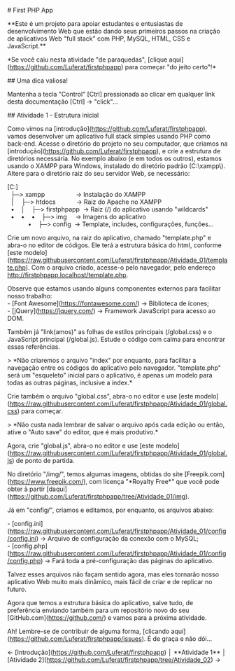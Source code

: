 \# First PHP App

\*\*Este é um projeto para apoiar estudantes e entusiastas de desenvolvimento Web que estão dando seus primeiros passos na criação de aplicativos Web "full stack" com PHP, MySQL, HTML, CSS e JavaScript.\*\*

\*Se você caiu nesta atividade "de paraquedas", \[clique aqui\](https://github.com/Luferat/firstphpapp) para começar "do jeito certo"!\*

\## Uma dica valiosa!

Mantenha a tecla "Control" \[Ctrl\] pressionada ao clicar em qualquer link desta documentação \[Ctrl\] → "click"...

\## Atividade 1 - Estrutura inicial

Como vimos na \[introdução\](https://github.com/Luferat/firstphpapp), vamos desenvolver um aplicativo full stack simples usando PHP como back-end. Acesse o diretório do projeto no seu computador, que criamos na \[introdução\](https://github.com/Luferat/firstphpapp), e crie a estrutura de diretórios necessária. No exemplo abaixo (e em todos os outros), estamos usando o XAMPP para Windows, instalado do diretório padrão (C:\\xampp\\). Altere para o diretório raiz do seu servidor Web, se necessário:

\[C:\]  
  ├─> xampp                  → Instalação do XAMPP  
  │    ├─> htdocs            → Raiz do Apache no XAMPP  
  •    │    ├─> firstphpapp  → Raiz (/) do aplicativo usando "wildcards"  
  •    •    •    ├─> img     → Imagens do aplicativo  
            •    ├─> config  → Template, includes, configurações, funções...

Crie um novo arquivo, na raiz do aplicativo, chamado "template.php" e abra-o no editor de códigos. Ele terá a estrutura básica do html, conforme \[este modelo\](https://raw.githubusercontent.com/Luferat/firstphpapp/Atividade_01/template.php). Com o arquivo criado, acesse-o pelo navegador, pelo endereço http://firstphpapp.localhost/template.php.

Observe que estamos usando alguns componentes externos para facilitar nosso trabalho:  
\- \[Font Awesome\](https://fontawesome.com/) → Biblioteca de ícones;  
\- \[jQuery\](https://jquery.com/) → Framework JavaScript para acesso ao DOM.

Também já "link(amos)" as folhas de estilos principais (/global.css) e o JavaScript principal (/global.js). Estude o código com calma para encontrar essas referências.

\> \*Não criaremos o arquivo "index" por enquanto, para facilitar a navegação entre os códigos do aplicativo pelo navegador. "template.php" será um "esqueleto" inicial para o aplicativo, é apenas um modelo para todas as outras páginas, inclusive a index.\*

Crie também o arquivo "global.css", abra-o no editor e use \[este modelo\](https://raw.githubusercontent.com/Luferat/firstphpapp/Atividade_01/global.css) para começar.

\> \*Não custa nada lembrar de salvar o arquivo após cada edição ou então, ative o "Auto save" do editor, que é mais produtivo.\*

Agora, crie "global.js", abra-o no editor e use \[este modelo\](https://raw.githubusercontent.com/Luferat/firstphpapp/Atividade_01/global.js) de ponto de partida.

No diretório "/img/", temos algumas imagens, obtidas do site \[Freepik.com\](https://www.freepik.com/), com licença "\*Royalty Free\*" que você pode obter à partir \[daqui\](https://github.com/Luferat/firstphpapp/tree/Atividade_01/img).

Já em "config/", criamos e editamos, por enquanto, os arquivos abaixo:

\- \[config.ini\](https://raw.githubusercontent.com/Luferat/firstphpapp/Atividade_01/config/config.ini) → Arquivo de configuração da conexão com o MySQL;  
\- \[config.php\](https://raw.githubusercontent.com/Luferat/firstphpapp/Atividade_01/config/config.php) → Fará toda a pré-configuração das páginas do aplicativo.

Talvez esses arquivos não façam sentido agora, mas eles tornarão nosso aplicativo Web muito mais dinâmico, mais fácil de criar e de replicar no futuro.

Agora que temos a estrutura básica do aplicativo, salve tudo, de preferência enviando também para um repositório novo do seu \[GitHub.com\](https://github.com/) e vamos para a próxima atividade.

Ah! Lembre-se de contribuir de alguma forma, \[clicando aqui\](https://github.com/Luferat/firstphpapp/issues). É de graça e não dói...

← \[Introdução\](https://github.com/Luferat/firstphpapp) │ \*\*Atividade 1\*\* │ \[Atividade 2\](https://github.com/Luferat/firstphpapp/tree/Atividade_02) →
